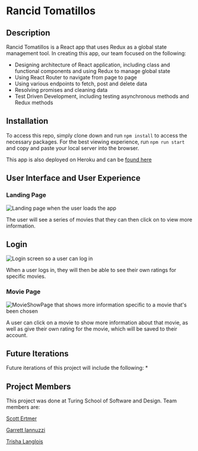 # Rancid Tomatillos

## Description

Rancid Tomatillos is a React app that uses Redux as a global state management tool.
In creating this app, our team focused on the following:
* Designing architecture of React application, including class and functional components and using Redux to manage global state
* Using React Router to navigate from page to page
* Using various endpoints to fetch, post and delete data
* Resolving promises and cleaning data
* Test Driven Development, including testing asynchronous methods and Redux methods

## Installation

To access this repo, simply clone down and run `npm install` to access the necessary packages.  For the best viewing experience, run `npm run start` and copy and paste your local server into the browser.

This app is also deployed on Heroku and can be [found here](http://cherokeesteak31.herokuapp.com/)

## User Interface and User Experience
### Landing Page
![Landing page when the user loads the app](https://imgur.com/CHDGX0U.png)

The user will see a series of movies that they can then click on to view more information.

## Login 
![Login screen so a user can log in](https://imgur.com/hLGpZjH.png)

When a user logs in, they will then be able to see their own ratings for specific movies.

### Movie Page
![MovieShowPage that shows more information specific to a movie that's been chosen](https://imgur.com/IEGm6Gb.png)

A user can click on a movie to show more information about that movie, as well as give their own rating for the movie, which will be saved to their account.

## Future Iterations 
Future iterations of this project will include the following:
* 

## Project Members
This project was done at Turing School of Software and Design.  Team members are:

[Scott Ertmer](https://github.com/sertmer)

[Garrett Iannuzzi](https://github.com/Garrett-Iannuzzi)

[Trisha Langlois](https://github.com/trishalanglois)



